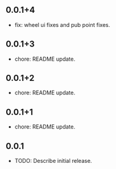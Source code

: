 ## 0.0.1+4

- fix: wheel ui fixes and pub point fixes.

## 0.0.1+3

- chore: README update.

## 0.0.1+2

- chore: README update.

## 0.0.1+1

- chore: README update.

## 0.0.1

- TODO: Describe initial release.
